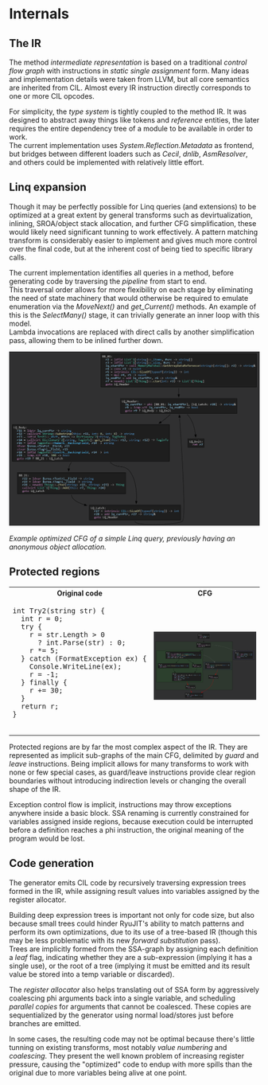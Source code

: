 # Internals

## The IR
The method _intermediate representation_ is based on a traditional _control flow graph_ with instructions in _static single assignment_ form. Many ideas and implementation details were taken from LLVM, but all core semantics are inherited from CIL. Almost every IR instruction directly corresponds to one or more CIL opcodes.

For simplicity, the _type system_ is tightly coupled to the method IR. It was designed to abstract away things like tokens and _reference_ entities, the later requires the entire dependency tree of a module to be available in order to work.  
The current implementation uses _System.Reflection.Metadata_ as frontend, but bridges between different loaders such as _Cecil_, _dnlib_, _AsmResolver_, and others could be implemented with relatively little effort.

## Linq expansion
Though it may be perfectly possible for Linq queries (and extensions) to be optimized at a great extent by general transforms such as devirtualization, inlining, SROA/object stack allocation, and further CFG simplification, these would likely need significant tunning to work effectively. A pattern matching transform is considerably easier to implement and gives much more control over the final code, but at the inherent cost of being tied to specific library calls.

The current implementation identifies all queries in a method, before generating code by traversing the _pipeline_ from start to end.  
This traversal order allows for more flexibility on each stage by eliminating the need of state machinery that would otherwise be required to emulate enumeration via the _MoveNext()_ and _get_Current()_ methods. An example of this is the _SelectMany()_ stage, it can trivially generate an inner loop with this model.  
Lambda invocations are replaced with direct calls by another simplification pass, allowing them to be inlined further down.


<img src="images/linq_opt.png">

_Example optimized CFG of a simple Linq query, previously having an anonymous object allocation._

## Protected regions

<table>
  <tr> <th>Original code</th> <th>CFG</th> </tr>
  <tr>
    <td>
      <pre lang="csharp">
int Try2(string str) {
  int r = 0;
  try {
    r = str.Length > 0 
      ? int.Parse(str) : 0;
    r *= 5;
  } catch (FormatException ex) {
    Console.WriteLine(ex);
    r = -1;
  } finally {
    r += 30;
  }
  return r;
}
      </pre>
    </td>
    <td>
      <img src="images/eh_regions.png">
    </td>
  </tr>
</table>

Protected regions are by far the most complex aspect of the IR. They are represented as implicit sub-graphs of the main CFG, delimited by _guard_ and _leave_ instructions. Being implicit allows for many transforms to work with none or few special cases, as guard/leave instructions provide clear region boundaries without introducing indirection levels or changing the overall shape of the IR.

Exception control flow is implicit, instructions may throw exceptions anywhere inside a basic block. SSA renaming is currently constrained for variables assigned inside regions, because execution could be interrupted before a definition reaches a phi instruction, the original meaning of the program would be lost.

## Code generation
The generator emits CIL code by recursively traversing expression trees formed in the IR, while assigning result values into variables assigned by the register allocator.

Building deep expression trees is important not only for code size, but also because small trees could hinder RyuJIT's ability to match patterns and perform its own optimizations, due to its use of a tree-based IR (though this may be less problematic with its new _forward substitution_ pass).  
Trees are implicitly formed from the SSA-graph by assigning each definition a _leaf_ flag, indicating whether they are a sub-expression (implying it has a single use), or the root of a tree (implying it must be emitted and its result value be stored into a temp variable or discarded).

The _register allocator_ also helps translating out of SSA form by aggressively coalescing phi arguments back into a single variable, and scheduling _parallel copies_ for arguments that cannot be coalesced. These copies are sequentialized by the generator using normal load/stores just before branches are emitted.

In some cases, the resulting code may not be optimal because there's little tunning on existing transforms, most notably _value numbering_ and _coalescing_. They present the well known problem of increasing register pressure, causing the "optimized" code to endup with more spills than the original due to more variables being alive at one point.
